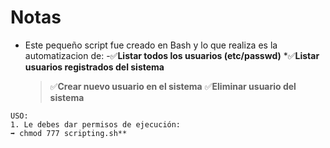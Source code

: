 # Notas 

* Este pequeño script fue creado en Bash y lo que realiza es la automatizacion de:
    -✅**Listar todos los usuarios (etc/passwd)**
    *✅**Listar usuarios registrados del sistema**
    >✅**Crear nuevo usuario en el sistema**
    >✅**Eliminar usuario del sistema**

```
USO:
1. Le debes dar permisos de ejecución:     
➡️ chmod 777 scripting.sh**
```